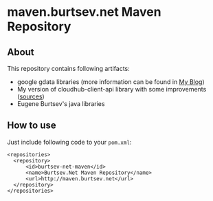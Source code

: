 maven.burtsev.net Maven Repository
==================================

About
-----

This repository contains following artifacts:  
 * google gdata libraries (more information can be found in [My Blog](http://burtsev.net/en/2012/01/29/149/))
 * My version of cloudhub-client-api library with some improvements ([sources](https://github.com/eburtsev/ion-client-api))
 * Eugene Burtsev's java libraries

How to use
----------
Just include following code to your ```pom.xml```:
```
<repositories>
  <repository>
      <id>burtsev-net-maven</id>
      <name>Burtsev.Net Maven Repository</name>
      <url>http://maven.burtsev.net</url>
  </repository>
</repositories>
```
